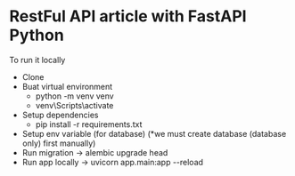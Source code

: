 # RestFul API article with FastAPI Python
To run it locally
- Clone
- Buat virtual environment 
  - python -m venv venv
  - venv\Scripts\activate
- Setup dependencies
  - pip install -r requirements.txt
- Setup env variable (for database) (*we must create database (database only) first manually)
- Run migration -> alembic upgrade head
- Run app locally -> uvicorn app.main:app --reload

